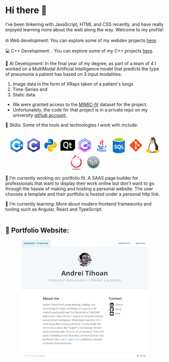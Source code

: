 # Hi there 👋



I've been tinkering with JavaScript, HTML and CSS  recently, and have really enjoyed learning more about the web along the way. Welcome to my profile!
<br>
<br>
🌐 Web development: You can explore some of my webdev projects [here](https://andreitihoan.com/projects).

💻 C++ Development: . You can explore some of my C++ projects [here](https://andreitihoan.com/projects).
<br>
<br>
🤖 AI Development: In the final year of my degree, as part of a team of 4 I worked on a MultiModal Artificial Intelligence model that predicts the type of pneumonia a patient has based on 3 input modalities:
1. Image data in the form of XRays taken of a patient's lungs
2. Time-Series and
3. Static data.
- We were granted access to the [MIMIC-IV](https://physionet.org/content/mimiciv/2.2/) dataset for the project.
- Unfortunately, the code for that project is in a private repo on my university [github account](https://github.com/Gizs).

🔧 Skills: Some of the tools and technologies I work with include:
<br>
<br>
<p align="center">
   <img src="data/icons8-c++.svg" alt="cpp" width="50">
   <img src="data/icons8-c-programming.svg" alt="c-without-pp" width="50">
   <img src="data/icons8-python.svg" alt="python" width="50">
   <img src="data/icons8-qt.svg" alt="qt" width="50">
   <img src="data/icons8-c-sharp-logo.svg" alt="csharp" width="50">
   <img src="data/icons8-java-logo.svg" alt="java" width="50">
   <img src="data/sql.png" alt="sql" width="50">
   <img src="data/icons8-git-logo.svg" alt="git" width="50">
   <img src="data/linux.svg" alt="linux" width="50">
   <img src="data/icons8-pytorch.svg" alt="pytorch" width="50">
   <img src="data/icons8-latex.svg" alt="latex" width="50">
</p>


🔭 I’m currently working on: portfolio.fit. A SAAS page builder for professionals that want to display their work online but don't want to go through the hassle of making and hosting a personal website.
The user chooses a template and their portfolio is hosted under a personal http link.

🌱 I’m currently learning: More about modern frontend frameworks and tooling such as Angular, React and TypeScript.
<br>
<br> 
## 📂 Portfolio Website:
<div align="center">
<a href="https://www.andreitihoan.com">
   <img src="data/portfolio.PNG" alt="portfolio" width="400">
</a>
</div>
<br>
<br>

<!--
**AndreiTih/AndreiTih** is a ✨ _special_ ✨ repository because its `README.md` (this file) appears on your GitHub profile.

Here are some ideas to get you started:

- 👯 I’m looking to collaborate on ...
- 🤔 I’m looking for help with ...
- 💬 Ask me about ...
- 📫 How to reach me: ...
- 😄 Pronouns: ...
- ⚡ Fun fact: ...
-->
